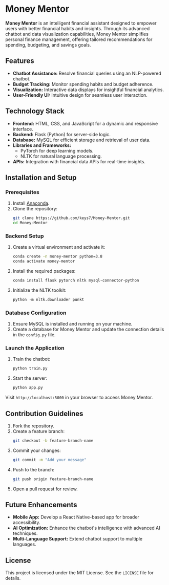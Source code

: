 # Money Mentor

**Money Mentor** is an intelligent financial assistant designed to empower users with better financial habits and insights. Through its advanced chatbot and data visualization capabilities, Money Mentor simplifies personal finance management, offering tailored recommendations for spending, budgeting, and savings goals.

## Features

- **Chatbot Assistance:** Resolve financial queries using an NLP-powered chatbot.
- **Budget Tracking:** Monitor spending habits and budget adherence.
- **Visualization:** Interactive data displays for insightful financial analytics.
- **User-Friendly UI:** Intuitive design for seamless user interaction.

## Technology Stack

- **Frontend:** HTML, CSS, and JavaScript for a dynamic and responsive interface.
- **Backend:** Flask (Python) for server-side logic.
- **Database:** MySQL for efficient storage and retrieval of user data.
- **Libraries and Frameworks:**
  - PyTorch for deep learning models.
  - NLTK for natural language processing.
- **APIs:** Integration with financial data APIs for real-time insights.

## Installation and Setup

### Prerequisites
1. Install [Anaconda](https://www.anaconda.com/).
2. Clone the repository:
   ```bash
   git clone https://github.com/keys7/Money-Mentor.git
   cd Money-Mentor
   ```

### Backend Setup
1. Create a virtual environment and activate it:
   ```bash
   conda create -n money-mentor python=3.8
   conda activate money-mentor
   ```
2. Install the required packages:
   ```bash
   conda install flask pytorch nltk mysql-connector-python
   ```
3. Initialize the NLTK toolkit:
   ```python
   python -m nltk.downloader punkt
   ```

### Database Configuration
1. Ensure MySQL is installed and running on your machine.
2. Create a database for Money Mentor and update the connection details in the `config.py` file.

### Launch the Application
1. Train the chatbot:
   ```bash
   python train.py
   ```
2. Start the server:
   ```bash
   python app.py
   ```

Visit `http://localhost:5000` in your browser to access Money Mentor.

## Contribution Guidelines

1. Fork the repository.
2. Create a feature branch:
   ```bash
   git checkout -b feature-branch-name
   ```
3. Commit your changes:
   ```bash
   git commit -m "Add your message"
   ```
4. Push to the branch:
   ```bash
   git push origin feature-branch-name
   ```
5. Open a pull request for review.

## Future Enhancements

- **Mobile App:** Develop a React Native-based app for broader accessibility.
- **AI Optimization:** Enhance the chatbot's intelligence with advanced AI techniques.
- **Multi-Language Support:** Extend chatbot support to multiple languages.

## License

This project is licensed under the MIT License. See the `LICENSE` file for details.
